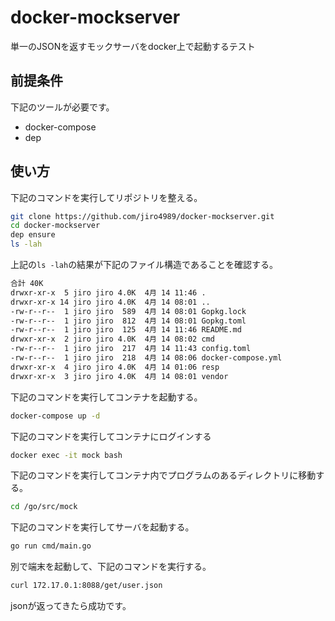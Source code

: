 # docker-mockserver
単一のJSONを返すモックサーバをdocker上で起動するテスト

## 前提条件
下記のツールが必要です。

- docker-compose
- dep

## 使い方
下記のコマンドを実行してリポジトリを整える。

```bash
git clone https://github.com/jiro4989/docker-mockserver.git
cd docker-mockserver
dep ensure
ls -lah
```

上記の`ls -lah`の結果が下記のファイル構造であることを確認する。

```bash
合計 40K
drwxr-xr-x  5 jiro jiro 4.0K  4月 14 11:46 .
drwxr-xr-x 14 jiro jiro 4.0K  4月 14 08:01 ..
-rw-r--r--  1 jiro jiro  589  4月 14 08:01 Gopkg.lock
-rw-r--r--  1 jiro jiro  812  4月 14 08:01 Gopkg.toml
-rw-r--r--  1 jiro jiro  125  4月 14 11:46 README.md
drwxr-xr-x  2 jiro jiro 4.0K  4月 14 08:02 cmd
-rw-r--r--  1 jiro jiro  217  4月 14 11:43 config.toml
-rw-r--r--  1 jiro jiro  218  4月 14 08:06 docker-compose.yml
drwxr-xr-x  4 jiro jiro 4.0K  4月 14 01:06 resp
drwxr-xr-x  3 jiro jiro 4.0K  4月 14 08:01 vendor
```

下記のコマンドを実行してコンテナを起動する。

```bash
docker-compose up -d
```

下記のコマンドを実行してコンテナにログインする

```bash
docker exec -it mock bash
```

下記のコマンドを実行してコンテナ内でプログラムのあるディレクトリに移動する。

```bash
cd /go/src/mock
```

下記のコマンドを実行してサーバを起動する。

```bash
go run cmd/main.go
```

別で端末を起動して、下記のコマンドを実行する。

```bash
curl 172.17.0.1:8088/get/user.json
```

jsonが返ってきたら成功です。

